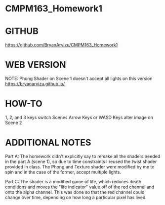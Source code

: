 # CMPM163_Homework1

# GITHUB
https://github.com/BryanArvizu/CMPM163_Homework1

# WEB VERSION
NOTE: Phong Shader on Scene 1 doesn't accept all lights on this version
https://bryanarvizu.github.io/

# HOW-TO
1, 2, and 3 keys switch Scenes
Arrow Keys or WASD Keys alter image on Scene 2

# ADDITIONAL NOTES

Part A:
The homework didn't explicitly say to remake all the shaders needed in
the part A (scene 1), so due to time constraints I reused the twist shader 
provided in class. The Phong and Texture shader were modified by me to spin
and in the case of the former, accept multiple lights.

Part C:
The shader is a modified game of life, which reduces death conditions and
moves the "life indicator" value off of the red channel and onto the alpha
channel. This was done so that the red channel could change over time,
depending on how long a particular pixel has lived.

